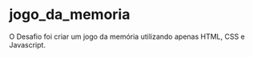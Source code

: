 #  jogo_da_memoria
 O Desafio foi criar um jogo da memória utilizando apenas HTML, CSS e Javascript.
